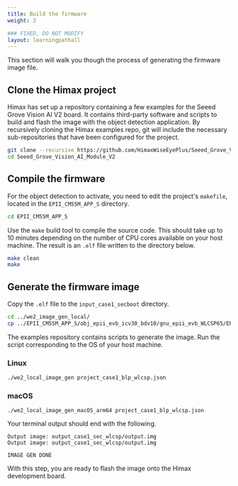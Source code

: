 ```yaml
---
title: Build the firmware
weight: 3

### FIXED, DO NOT MODIFY
layout: learningpathall
---
```


This section will walk you though the process of generating the firmware image file.

## Clone the Himax project

Himax has set up a repository containing a few examples for the Seeed Grove Vision AI V2 board. It contains third-party software and scripts to build and flash the image with the object detection application. By recursively cloning the Himax examples repo, git will include the necessary sub-repositories that have been configured for the project.

```bash
git clone --recursive https://github.com/HimaxWiseEyePlus/Seeed_Grove_Vision_AI_Module_V2.git
cd Seeed_Grove_Vision_AI_Module_V2
```

## Compile the firmware

For the object detection to activate, you need to edit the project's `makefile`, located in the `EPII_CM55M_APP_S` directory.

```bash
cd EPII_CM55M_APP_S
```

Use the `make` build tool to compile the source code. This should take up to 10 minutes depending on the number of CPU cores available on your host machine. The result is an `.elf` file written to the directory below.

```bash
make clean
make
```

## Generate the firmware image

Copy the `.elf` file to the `input_case1_secboot` directory.

```bash
cd ../we2_image_gen_local/
cp ../EPII_CM55M_APP_S/obj_epii_evb_icv30_bdv10/gnu_epii_evb_WLCSP65/EPII_CM55M_gnu_epii_evb_WLCSP65_s.elf input_case1_secboot/
```
The examples repository contains scripts to generate the image. Run the script corresponding to the OS of your host machine.

### Linux

```bash
./we2_local_image_gen project_case1_blp_wlcsp.json
```

### macOS
```console
./we2_local_image_gen_macOS_arm64 project_case1_blp_wlcsp.json
```

Your terminal output should end with the following.

```output
Output image: output_case1_sec_wlcsp/output.img
Output image: output_case1_sec_wlcsp/output.img

IMAGE GEN DONE
```

With this step, you are ready to flash the image onto the Himax development board.